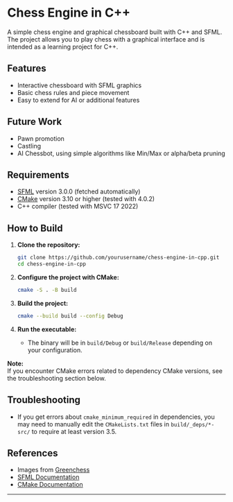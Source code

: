 # Chess Engine in C++

A simple chess engine and graphical chessboard built with C++ and SFML. The project allows you to play chess with a graphical interface and is intended as a learning project for C++.

## Features

- Interactive chessboard with SFML graphics
- Basic chess rules and piece movement
- Easy to extend for AI or additional features

## Future Work

- Pawn promotion
- Castling
- AI Chessbot, using simple algorithms like Min/Max or alpha/beta pruning

## Requirements

- [SFML](https://www.sfml-dev.org/) version 3.0.0 (fetched automatically)
- [CMake](https://cmake.org/) version 3.10 or higher (tested with 4.0.2)
- C++ compiler (tested with MSVC 17 2022)

## How to Build

1. **Clone the repository:**
   ```sh
   git clone https://github.com/yourusername/chess-engine-in-cpp.git
   cd chess-engine-in-cpp
   ```

2. **Configure the project with CMake:**
   ```sh
   cmake -S . -B build
   ```

3. **Build the project:**
   ```sh
   cmake --build build --config Debug
   ```

4. **Run the executable:**
   - The binary will be in `build/Debug` or `build/Release` depending on your configuration.

**Note:**  
If you encounter CMake errors related to dependency CMake versions, see the troubleshooting section below.

## Troubleshooting

- If you get errors about `cmake_minimum_required` in dependencies, you may need to manually edit the `CMakeLists.txt` files in `build/_deps/*-src/` to require at least version 3.5.

## References

- Images from [Greenchess](https://greenchess.net/info.php?item=downloads)
- [SFML Documentation](https://www.sfml-dev.org/documentation/3.0.0/)
- [CMake Documentation](https://cmake.org/documentation/)

---


